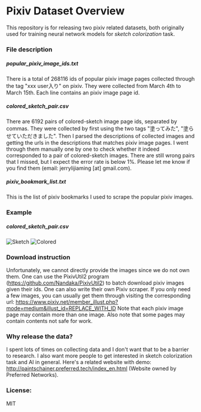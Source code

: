 # Pixiv Dataset Overview

This repository is for releasing two pixiv related datasets, both originally used for training neural network models for *sketch colorization* task. 


### File description

##### popular_pixiv_image_ids.txt
There is a total of 268116 ids of popular pixiv image pages collected through the tag "xxx user入り" on pixiv. They were collected from March 4th to March 15th. Each line contains an pixiv image page id.

##### colored_sketch_pair.csv
There are 6192 pairs of colored-sketch image page ids, separated by commas. They were collected by first using the two tags "塗ってみた", "塗らせていただきました". Then I parsed the descriptions of collected images and getting the urls in the descriptions that matches pixiv image pages. I went through them manually one by one to check whether it indeed corresponded to a pair of colored-sketch images. There are still wrong pairs that I missed, but I expect the error rate is below 1%. Please let me know if you find them (email: jerrylijiaming [at] gmail.com).

##### pixiv_bookmark_list.txt
This is the list of pixiv bookmarks I used to scrape the popular pixiv images.

### Example

##### colored_sketch_pair.csv
![Sketch](https://i.pximg.net/img-original/img/2010/11/15/01/27/54/14577906_p0.png "id 14577906")
![Colored](https://i.pximg.net/img-original/img/2010/11/18/20/36/00/14646322_p0.jpg "id 14646322")

### Download instruction
Unfortunately, we cannot directly provide the images since we do not own them. One can use the PixivUtil2 program (https://github.com/Nandaka/PixivUtil2) to batch download pixiv images given their ids. One can also write their own Pixiv scraper. If you only need a few images, you can usually get them through visiting the corresponding url: https://www.pixiv.net/member_illust.php?mode=medium&illust_id=REPLACE_WITH_ID
Note that each pixiv image page may contain more than one image. Also note that some pages may contain contents not safe for work.

### Why release the data?
I spent lots of times on collecting data and I don't want that to be a barrier to research. I also want more people to get interested in sketch colorization task and AI in general. Here's a related website with demo: http://paintschainer.preferred.tech/index_en.html (Website owned by Preferred Networks).

### License:
MIT
